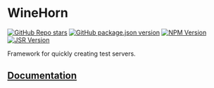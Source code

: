 # WineHorn

[![GitHub Repo stars](https://img.shields.io/github/stars/Pinbib/WineHorn?style=plastic&logo=github&label=WineHorn)](https://github.com/Pinbib/WineHorn)
[![GitHub package.json version](https://img.shields.io/github/package-json/v/Pinbib/WineHorn?style=plastic&logo=github)](https://github.com/Pinbib/WineHorn)
[![NPM Version](https://img.shields.io/npm/v/winehorn?style=plastic&logo=npm)](https://www.npmjs.com/package/winehorn)
[![JSR Version](https://img.shields.io/jsr/v/%40winehorn/winehorn?style=plastic&logo=jsr)](https://jsr.io/@winehorn/winehorn)

Framework for quickly creating test servers.

## [Documentation](https://pinbib.github.io/WineHorn/)